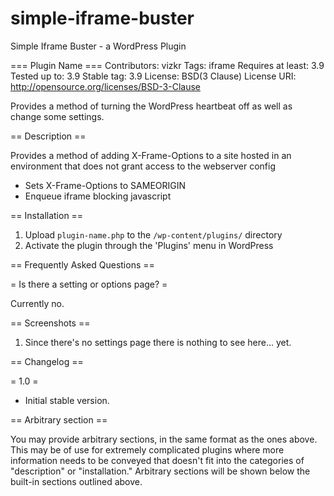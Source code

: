 simple-iframe-buster
===================

Simple Iframe Buster - a WordPress Plugin

=== Plugin Name ===
Contributors: vizkr
Tags: iframe
Requires at least: 3.9
Tested up to: 3.9
Stable tag: 3.9
License: BSD(3 Clause)
License URI: http://opensource.org/licenses/BSD-3-Clause

Provides a method of turning the WordPress heartbeat off as well as change some settings.

== Description ==

Provides a method of adding X-Frame-Options to a site hosted in an environment that does not grant access to 
the webserver config

+ Sets X-Frame-Options to SAMEORIGIN
+ Enqueue iframe blocking javascript

== Installation ==

1. Upload `plugin-name.php` to the `/wp-content/plugins/` directory
2. Activate the plugin through the 'Plugins' menu in WordPress

== Frequently Asked Questions ==

= Is there a setting or options page? =

Currently no.

== Screenshots ==

1. Since there's no settings page there is nothing to see here... yet. 

== Changelog ==

= 1.0 =
* Initial stable version.

== Arbitrary section ==

You may provide arbitrary sections, in the same format as the ones above.  This may be of use for extremely 
complicated
plugins where more information needs to be conveyed that doesn't fit into the categories of "description" or
"installation."  Arbitrary sections will be shown below the built-in sections outlined above.



